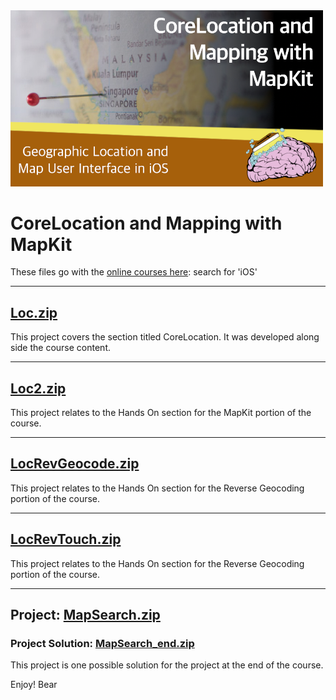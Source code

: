 <img src="https://github.com/bearc0025/onlineCourses/blob/main/LocationMaps/icon.png?raw=true" alt="iOS Location and Maps" style="width:500px;"/>

# CoreLocation and Mapping with MapKit

These files go with the [online courses here](https://amzn.to/3p0yrZk): search for 'iOS'

<hr/>

## [Loc.zip](https://github.com/bearc0025/onlineCourses/raw/main/LocationMaps/Loc.zip)

This project covers the section titled CoreLocation. It was developed along side the course content.

<hr/>

## [Loc2.zip](https://github.com/bearc0025/onlineCourses/raw/main/LocationMaps/Loc2.zip)

This project relates to the Hands On section for the MapKit portion of the course.

<hr/>

## [LocRevGeocode.zip](https://github.com/bearc0025/onlineCourses/raw/main/LocationMaps/LocRevGeocode.zip)

This project relates to the Hands On section for the Reverse Geocoding portion of the course.

<hr/>

## [LocRevTouch.zip](https://github.com/bearc0025/onlineCourses/raw/main/LocationMaps/LocRevTouch.zip)

This project relates to the Hands On section for the Reverse Geocoding portion of the course.

<!-- img src="" 
     alt="Location and Maps" style="width:200px;"/-->

<hr/>

## Project: [MapSearch.zip](https://github.com/bearc0025/onlineCourses/raw/main/LocationMaps/MapSearch.zip)

### Project Solution: [MapSearch_end.zip](https://github.com/bearc0025/onlineCourses/raw/main/LocationMaps/MapSearch_end.zip)

This project is one possible solution for the project at the end of the course. 

Enjoy!
Bear

